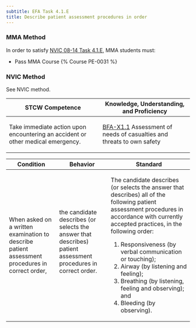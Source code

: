 ```yaml
---
subtitle: EFA Task 4.1.E 
title: Describe patient assessment procedures in order
---
```



### MMA Method

In order to satisfy  [NVIC 08-14  Task  4.1.E](/stcw23/assets/images/nvic-08-14.pdf), MMA students must:

* Pass MMA Course {% Course PE-0031 %}


### NVIC Method

<a onclick="togglevisibility('nvic_methods')" >See NVIC method.</a>

<div id='nvic_methods' class='hide'>

<table>
<thead>
<tr>
<th class='forty'> STCW Competence </th>
<th class='sixty'> Knowledge, Understanding, and Proficiency </th>
</tr>
</thead>




<tbody>
<tr><td markdown='1'>

Take immediate action upon encountering an accident or other medical emergency.

</td><td markdown='1'>

[BFA-X1.1](../../tables/613.html#BFA-X1.1) Assessment of needs of casualties and threats to own safety

</td></tr>


</tbody>
</table>


<table>
<thead>
<tr><th class='twenty'>  Condition </th><th class='twenty'> Behavior </th><th  class='sixty'>Standard </th></tr>
</thead>
<tbody >



<tr><td markdown='1'>

When asked on a written examination to describe patient assessment procedures in correct order,

</td><td markdown='1'>

the candidate describes (or selects the answer that describes) patient assessment procedures in correct order.

<br>

<div class="tooltip">
<span class="tooltiptext">
</span>
</div>


</td><td markdown='1'>

The candidate describes (or selects the answer that describes) all of the following patient assessment procedures in accordance with currently accepted practices, in the following order:
 
1. Responsiveness (by verbal communication or touching); 
2. Airway (by listening and feeling); 
3. Breathing (by listening, feeling and observing); and 
4. Bleeding (by observing).

</td></tr>
</tbody>
</table>
</div>
